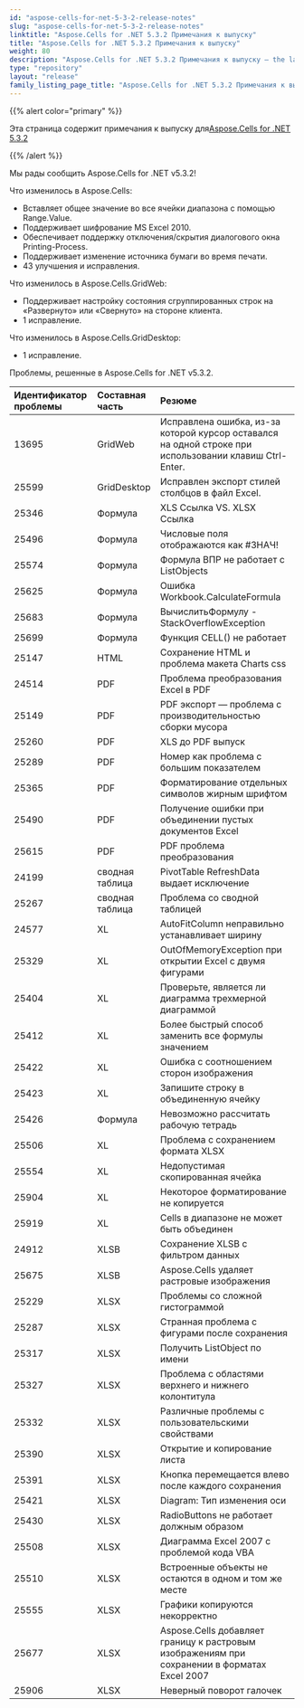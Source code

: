 ```yaml
---
id: "aspose-cells-for-net-5-3-2-release-notes"
slug: "aspose-cells-for-net-5-3-2-release-notes"
linktitle: "Aspose.Cells for .NET 5.3.2 Примечания к выпуску"
title: "Aspose.Cells for .NET 5.3.2 Примечания к выпуску"
weight: 80
description: "Aspose.Cells for .NET 5.3.2 Примечания к выпуску – the latest updates and fixes."
type: "repository"
layout: "release"
family_listing_page_title: "Aspose.Cells for .NET 5.3.2 Примечания к выпуску"
---
```

{{% alert color="primary" %}} 

 Эта страница содержит примечания к выпуску для[Aspose.Cells for .NET 5.3.2](https://releases.aspose.com/cells/net/new-releases/aspose.cells-for-.net-5.3.2/)

{{% /alert %}} 

 Мы рады сообщить Aspose.Cells for .NET v5.3.2!

 Что изменилось в Aspose.Cells:

- Вставляет общее значение во все ячейки диапазона с помощью Range.Value.
- Поддерживает шифрование MS Excel 2010.
- Обеспечивает поддержку отключения/скрытия диалогового окна Printing-Process.
- Поддерживает изменение источника бумаги во время печати.
- 43 улучшения и исправления.

 Что изменилось в Aspose.Cells.GridWeb:

- Поддерживает настройку состояния сгруппированных строк на «Развернуто» или «Свернуто» на стороне клиента.
- 1 исправление.



 Что изменилось в Aspose.Cells.GridDesktop:

- 1 исправление.

 Проблемы, решенные в Aspose.Cells for .NET v5.3.2.

|**Идентификатор проблемы** |**Составная часть** |**Резюме** |
|:- |:- |:- |
|13695 | GridWeb| Исправлена ошибка, из-за которой курсор оставался на одной строке при использовании клавиш Ctrl-Enter.|
|25599 | GridDesktop| Исправлен экспорт стилей столбцов в файл Excel.|
|25346 | Формула| XLS Ссылка VS. XLSX Ссылка|
|25496 | Формула| Числовые поля отображаются как #ЗНАЧ!|
|25574 | Формула| Формула ВПР не работает с ListObjects|
|25625 | Формула| Ошибка Workbook.CalculateFormula|
|25683 | Формула| ВычислитьФормулу - StackOverflowException|
|25699 | Формула| Функция CELL() не работает|
|25147 | HTML| Сохранение HTML и проблема макета Charts css|
|24514 | PDF| Проблема преобразования Excel в PDF|
|25149 | PDF| PDF экспорт — проблема с производительностью сборки мусора|
|25260 | PDF| XLS до PDF выпуск|
|25289 | PDF| Номер как проблема с большим показателем|
|25365 | PDF| Форматирование отдельных символов жирным шрифтом|
|25490 | PDF| Получение ошибки при объединении пустых документов Excel|
|25615 | PDF| PDF проблема преобразования|
|24199 | сводная таблица| PivotTable RefreshData выдает исключение|
|25267 | сводная таблица|Проблема со сводной таблицей|
|24577 | XL| AutoFitColumn неправильно устанавливает ширину|
|25329 | XL| OutOfMemoryException при открытии Excel с двумя фигурами|
|25404 | XL| Проверьте, является ли диаграмма трехмерной диаграммой|
|25412 | XL| Более быстрый способ заменить все формулы значением|
|25422 | XL| Ошибка с соотношением сторон изображения|
|25423 | XL| Запишите строку в объединенную ячейку|
|25426 | Формула| Невозможно рассчитать рабочую тетрадь|
|25506 | XL| Проблема с сохранением формата XLSX|
|25554 | XL| Недопустимая скопированная ячейка|
|25904 | XL| Некоторое форматирование не копируется|
|25919 | XL| Cells в диапазоне не может быть объединен|
|24912 | XLSB| Сохранение XLSB с фильтром данных|
|25675 | XLSB| Aspose.Cells удаляет растровые изображения|
|25229 | XLSX| Проблемы со сложной гистограммой|
|25287 | XLSX| Странная проблема с фигурами после сохранения|
|25317 | XLSX| Получить ListObject по имени|
|25327 | XLSX| Проблема с областями верхнего и нижнего колонтитула|
|25332 | XLSX| Различные проблемы с пользовательскими свойствами|
|25390 | XLSX| Открытие и копирование листа|
|25391 | XLSX| Кнопка перемещается влево после каждого сохранения|
|25421 | XLSX| Diagram: Тип изменения оси|
|25430 | XLSX| RadioButtons не работает должным образом|
|25508 | XLSX| Диаграмма Excel 2007 с проблемой кода VBA|
|25510 | XLSX|Встроенные объекты не остаются в одном и том же месте|
|25555 | XLSX| Графики копируются некорректно|
|25677 | XLSX| Aspose.Cells добавляет границу к растровым изображениям при сохранении в форматах Excel 2007|
|25906 | XLSX| Неверный поворот галочек|


